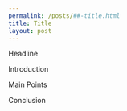 ```yaml
---
permalink: /posts/##-title.html
title: Title
layout: post
---
```


Headline

Introduction

Main Points

Conclusion

